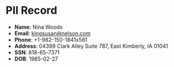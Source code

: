 # PII Record
- **Name**: Nina Woods
- **Email**: kingsusan@nelson.com
- **Phone**: +1-982-150-1841x581
- **Address**: 04399 Clark Alley Suite 787, East Kimberly, IA 01041
- **SSN**: 818-65-7371
- **DOB**: 1985-02-27

